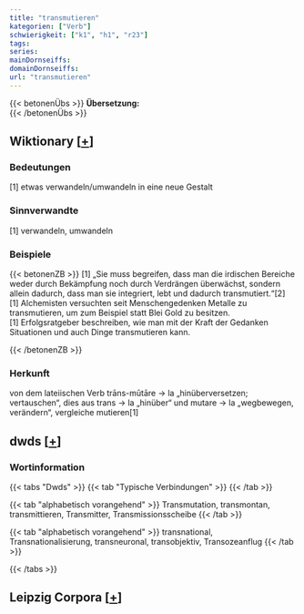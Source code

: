 ```yaml
---
title: "transmutieren"
kategorien: ["Verb"]
schwierigkeit: ["k1", "h1", "r23"]
tags:
series:
mainDornseiffs:
domainDornseiffs:
url: "transmutieren"
---
```


{{< betonenÜbs >}}
**Übersetzung:**  
{{< /betonenÜbs >}}

## Wiktionary [[+](https://de.wiktionary.org/wiki/transmutieren)]

### Bedeutungen
[1] etwas verwandeln/umwandeln in eine neue Gestalt  

### Sinnverwandte
[1] verwandeln, umwandeln  

### Beispiele
{{< betonenZB >}}
[1] „Sie muss begreifen, dass man die irdischen Bereiche weder durch Bekämpfung noch durch Verdrängen überwächst, sondern allein dadurch, dass man sie integriert, lebt und dadurch transmutiert.“[2]  
[1] Alchemisten versuchten seit Menschengedenken Metalle zu transmutieren, um zum Beispiel statt Blei Gold zu besitzen.  
[1] Erfolgsratgeber beschreiben, wie man mit der Kraft der Gedanken Situationen und auch Dinge transmutieren kann.  

{{< /betonenZB >}}
### Herkunft
von dem lateiischen Verb trāns-mūtāre → la „hinüberversetzen; vertauschen“, dies aus trans → la „hinüber“ und mutare → la „wegbewegen, verändern“, vergleiche mutieren[1]  



## dwds [[+](https://www.dwds.de/wb/transmutieren)]

### Wortinformation
{{< tabs "Dwds" >}}
{{< tab "Typische Verbindungen" >}}
{{< /tab >}}

{{< tab "alphabetisch vorangehend" >}}
Transmutation, transmontan, transmittieren, Transmitter, Transmissionsscheibe
{{< /tab >}}

{{< tab "alphabetisch vorangehend" >}}
transnational, Transnationalisierung, transneuronal, transobjektiv, Transozeanflug
{{< /tab >}}

{{< /tabs >}}

## Leipzig Corpora [[+](https://corpora.uni-leipzig.de/en/res?word=transmutieren&corpusId=deu_newscrawl-public_2018)]

